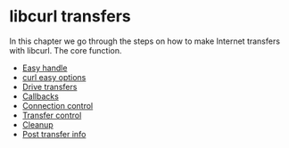 # libcurl transfers

In this chapter we go through the steps on how to make Internet transfers with
libcurl. The core function.

  * [Easy handle](easyhandle.md)
  * [curl easy options](options/)
  * [Drive transfers](drive/)
  * [Callbacks](callbacks/)
  * [Connection control](conn/)
  * [Transfer control](control/)
  * [Cleanup](cleanup.md)
  * [Post transfer info](getinfo.md)
